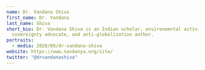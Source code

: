 ```yaml
---
name: Dr. Vandana Shiva
first_name: Dr. Vandana
last_name: Shiva
short_bio: Dr. Vandana Shiva is an Indian scholar, environmental activist, food
  sovereignty advocate, and anti-globalization author.
portraits:
  - media: 2020/09/dr-vandana-shiva
website: https://www.navdanya.org/site/
twitter: "@drvandanashiva"
---
```

